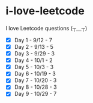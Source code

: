 # i-love-leetcode
I love Leetcode questions (┬＿┬)

- [x] Day 1 - 9/12 - 7
- [x] Day 2 - 9/13 - 5
- [x] Day 3 - 9/29 - 3
- [x] Day 4 - 10/1 - 2
- [x] Day 5 - 10/3 - 3
- [x] Day 6 - 10/19 - 3
- [x] Day 7 - 10/20 - 3
- [x] Day 8 - 10/28 - 3
- [x] Day 9 - 10/29 - 7